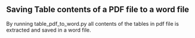 ## Saving Table contents of a PDF file to a word file

By running table_pdf_to_word.py all contents of the tables in pdf file is extracted and saved in a word file.
